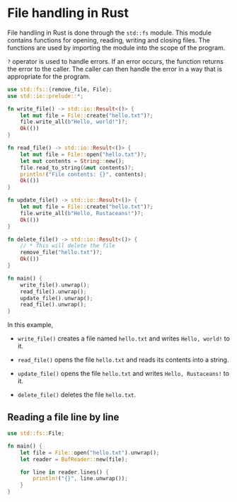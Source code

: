 # File handling in Rust

File handling in Rust is done through the `std::fs` module. This module contains functions for opening, reading, writing and closing files. The functions are used by importing the module into the scope of the program.

`?` operator is used to handle errors. If an error occurs, the function returns the error to the caller. The caller can then handle the error in a way that is appropriate for the program.

```rust
use std::fs::{remove_file, File};
use std::io::prelude::*;

fn write_file() -> std::io::Result<()> {
    let mut file = File::create("hello.txt")?;
    file.write_all(b"Hello, world!")?;
    Ok(())
}

fn read_file() -> std::io::Result<()> {
    let mut file = File::open("hello.txt")?;
    let mut contents = String::new();
    file.read_to_string(&mut contents)?;
    println!("File contents: {}", contents);
    Ok(())
}

fn update_file() -> std::io::Result<()> {
    let mut file = File::create("hello.txt")?;
    file.write_all(b"Hello, Rustaceans!")?;
    Ok(())
}

fn delete_file() -> std::io::Result<()> {
    // * This will delete the file
    remove_file("hello.txt")?;
    Ok(())
}

fn main() {
    write_file().unwrap();
    read_file().unwrap();
    update_file().unwrap();
    read_file().unwrap();
}
```

In this example,

- `write_file()` creates a file named `hello.txt` and writes `Hello, world!` to it.

- `read_file()` opens the file `hello.txt` and reads its contents into a string.

- `update_file()` opens the file `hello.txt` and writes `Hello, Rustaceans!` to it.

- `delete_file()` deletes the file `hello.txt`.

## Reading a file line by line

```rust
use std::fs::File;

fn main() {
    let file = File::open("hello.txt").unwrap();
    let reader = BufReader::new(file);

    for line in reader.lines() {
        println!("{}", line.unwrap());
    }
}
```
